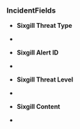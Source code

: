 
### IncidentFields
- __Sixgill Threat Type__
-

- __Sixgill Alert ID__
-

- __Sixgill Threat Level__
-

- __Sixgill Content__
-
